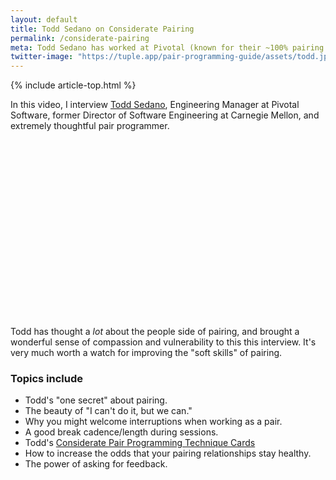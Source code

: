 ```yaml
---
layout: default
title: Todd Sedano on Considerate Pairing
permalink: /considerate-pairing
meta: Todd Sedano has worked at Pivotal (known for their ~100% pairing rate) for 7 years and is the creator of Considerate Pair Programming Technique Cards, a collection of pairing advice/questions/koans you can hold in your hand.
twitter-image: "https://tuple.app/pair-programming-guide/assets/todd.jpeg"
---
```


{% include article-top.html %}

In this video, I interview [Todd Sedano](https://sedano.org), Engineering Manager at Pivotal Software, former Director of Software Engineering at Carnegie Mellon, and extremely thoughtful pair programmer.

<script src="https://fast.wistia.com/embed/medias/plddt0phpq.jsonp" async></script><script src="https://fast.wistia.com/assets/external/E-v1.js" async></script><div class="wistia_responsive_padding" style="padding:56.25% 0 0 0;position:relative;"><div class="wistia_responsive_wrapper" style="height:100%;left:0;position:absolute;top:0;width:100%;"><div class="wistia_embed wistia_async_plddt0phpq videoFoam=true" style="height:100%;position:relative;width:100%"><div class="wistia_swatch" style="height:100%;left:0;opacity:0;overflow:hidden;position:absolute;top:0;transition:opacity 200ms;width:100%;"><img src="https://fast.wistia.com/embed/medias/plddt0phpq/swatch" style="filter:blur(5px);height:100%;object-fit:contain;width:100%;" alt="" aria-hidden="true" onload="this.parentNode.style.opacity=1;" /></div></div></div></div>

Todd has thought a _lot_ about the people side of pairing, and brought a wonderful sense of compassion and vulnerability to this this interview. It's very much worth a watch for improving the "soft skills" of pairing.

### Topics include

* Todd's "one secret" about pairing.
* The beauty of "I can't do it, but we can." 
* Why you might welcome interruptions when working as a pair.
* A good break cadence/length during sessions.
* Todd's [Considerate Pair Programming Technique Cards](https://www.amazon.com/Considerate-Pair-Programming-Technique-Cards/dp/B07L8QF3RC)
* How to increase the odds that your pairing relationships stay healthy.
* The power of asking for feedback.
